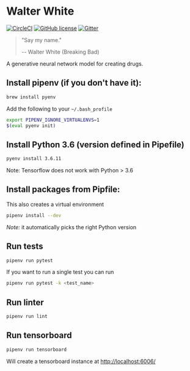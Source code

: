 # Walter White
[![CircleCI](https://circleci.com/gh/DiscoverAI/walter-white.svg?style=shield)](https://circleci.com/gh/DiscoverAI/walter-white)
[![GitHub license](https://img.shields.io/github/license/DiscoverAI/walter-white)](https://github.com/DiscoverAI/walter-white/blob/master/LICENSE)
[![Gitter](https://badges.gitter.im/discoverai/community.svg)](https://gitter.im/discoverai/community?utm_source=badge&utm_medium=badge&utm_campaign=pr-badge)
> "Say my name."
>
> -- Walter White (Breaking Bad)

A generative neural network model for creating drugs.

## Install pipenv (if you don't have it):
```bash
brew install pyenv
```

Add the following to your `~/.bash_profile`
```bash
export PIPENV_IGNORE_VIRTUALENVS=1
$(eval pyenv init)
```

## Install Python 3.6 (version defined in Pipefile)
```bash
pyenv install 3.6.11
```
Note: Tensorflow does not work with Python > 3.6

## Install packages from Pipfile:
This also creates a virtual environment
```bash
pipenv install --dev
```
*Note:* it automatically picks the right Python version

## Run tests
```bash
pipenv run pytest
```

If you want to run a single test you can run
```bash
pipenv run pytest -k <test_name>
```

## Run linter
```bash
pipenv run lint
```

## Run tensorboard
```bash
pipenv run tensorboard
```

Will create a tensorboard instance at [http://localhost:6006/](http://localhost:6006/) 
